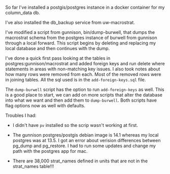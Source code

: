 So far I've installed a postgis/postgres instance in a docker container for my column_data db.

I've also installed the db_backup service from uw-macrostrat.

I've modified a script from gunnison, bin/dump-burwell, that dumps the macrostrat schema
from the postgres instance of burwell from gunnison through a local forward.
This script begins by deleting and replacing my local database and then continues with the dump.

I've done a quick first pass looking at the tables in postgres:gunnison/macrostrat and added foreign keys and
run delete where statements in areas with non-matching key issues. I also took notes about how many rows were
removed from each. Most of the removed rows were in joining tables. All the sql used is in the `add-foreign-keys.sql` file.

The `dump-burwell` script has the option to run `add-foreign-keys` as well. This is a good place to start, we
can add on more scripts that alter the database into what we want and then add them to `dump-burwell`. Both scripts have flag options now as well with defaults.

Troubles I had:

- I didn't have `pv` installed so the scrip wasn't working at first.
- The gunnison postgres/postgis debian image is 14.1 whereas my local postgres was at 13.5. I got an error about verision differences between pg_dump and pg_restore. I had to run some updates and change my path with the postgres app for mac.

- There are 38,000 strat_names defined in units that are not in the strat_names table!!!

